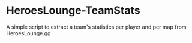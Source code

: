 # HeroesLounge-TeamStats
A simple script to extract a team's statistics per player and per map from HeroesLounge.gg
